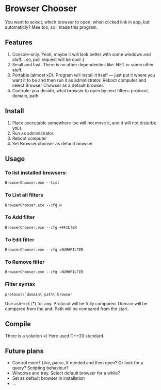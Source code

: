 # Browser Chooser

You want to select, which browser to open, when clicked link in app, but automaticly? Mee too, so I made this program.

## Features

1. Console-only. Yeah, maybe it will look better with some windows and stuff... so, pull request will be cool :)
2. Small and fast. There is no other dependenties like .NET or some other stuff.
3. Portable (almost xD). Program will install it itself — just put it where you want it to be and then run it as administrator. Reboot computer and select Browser Chowser as a default browser.
4. Controle: you decide, what browser to open by next filters: protocol, domain, path

## Install

1. Place executable somewhere (so will not move it, and it will not disturbe you).
2. Run as administrator.
3. Reboot computer
4. Set Browser chooser as default browser

## Usage

### To list installed browsers:

```Batch file (DOS)
BrowserChooser.exe --list
```

### To List all filters

```Batch file (DOS)
BrowserChooser.exe --cfg @
```

### To Add filter

```Batch file (DOS)
BrowserChooser.exe --cfg +#FILTER
```

### To Edit filter

```Batch file (DOS)
BrowserChooser.exe --cfg =NUM#FILTER
```

### To Remove filter

```Batch file (DOS)
BrowserChooser.exe --cfg -NUM#FILTER
```

### Filter syntax
```
protocol\`domain\`path\`browser
```
Use asterisk (\*) for any.
Protocol will be fully compared.
Domain will be compared from the and.
Path wiil be compared from the start.

## Compile

There is a solution =) Here used C++20 standard.

## Future plans

* Control more? Like, parse, if needed and then open? Or look for a query? Scripting behaviour?
* Windows and tray. Select default browser for a while?
* Set as default browser in installation
* ...
